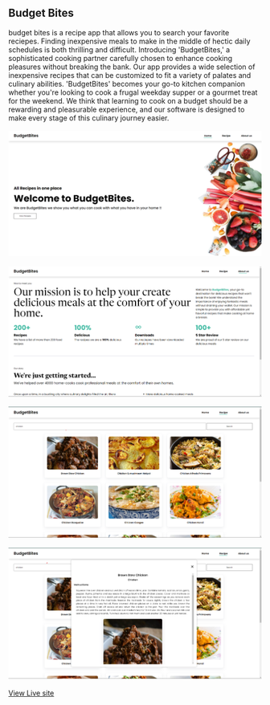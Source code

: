 ## Budget Bites
budget bites is a recipe app that allows you to search your favorite reciepes.
Finding inexpensive meals to make in the middle of hectic daily schedules is both thrilling and difficult.
Introducing 'BudgetBites,' a sophisticated cooking partner carefully chosen to enhance cooking pleasures without breaking the bank.
Our app provides a wide selection of inexpensive recipes that can be customized to fit a variety of palates and culinary abilities.
'BudgetBites' becomes your go-to kitchen companion whether you're looking to cook a frugal weekday supper or a gourmet treat for the weekend.
We think that learning to cook on a budget should be a rewarding and pleasurable experience, and our software is designed to make every stage
of this culinary journey easier. <br>
<br>
<img src="1.png" alt="" >
<br>
<br>
<img src="2.png" alt="" >
<br>
<br>
<img src="3.png" alt="" >
<br>
<br>
<img src="4.png" alt="" >
<br>
<br>
<a href="https://budgetbites.vercel.app/index.html">View Live site</a>
